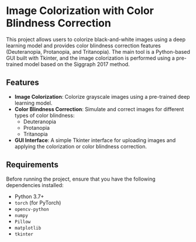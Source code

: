 # Image Colorization with Color Blindness Correction

This project allows users to colorize black-and-white images using a deep learning model and provides color blindness correction features (Deuteranopia, Protanopia, and Tritanopia). The main tool is a Python-based GUI built with Tkinter, and the image colorization is performed using a pre-trained model based on the Siggraph 2017 method.

## Features

- **Image Colorization**: Colorize grayscale images using a pre-trained deep learning model.
- **Color Blindness Correction**: Simulate and correct images for different types of color blindness:
  - Deuteranopia
  - Protanopia
  - Tritanopia
- **GUI Interface**: A simple Tkinter interface for uploading images and applying the colorization or color blindness correction.

## Requirements

Before running the project, ensure that you have the following dependencies installed:

- Python 3.7+
- `torch` (for PyTorch)
- `opencv-python`
- `numpy`
- `Pillow`
- `matplotlib`
- `tkinter`
